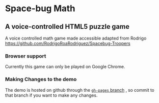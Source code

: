# Space-bug Math
## A voice-controlled HTML5 puzzle game
A voice controlled math game made accessible adapted from Rodrigo https://github.com/RodrigoRoaRodriguez/Spacebug-Troopers

### Browser support
Currently this game can only be played on Google Chrome.

### Making Changes to the demo
The demo is hosted on github through the [`gh-pages` branch](https://github.com/RodrigoRoaRodriguez/Spacebug-Troopers/tree/gh-pages) , so commit to that branch if you want to make any changes.

